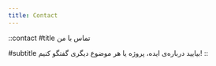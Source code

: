 ```yaml
---
title: Contact
---
```


::contact
#title
تماس با من

#subtitle
بیایید درباره‌ی ایده، پروژه یا هر موضوع دیگری گفتگو کنیم!
::
